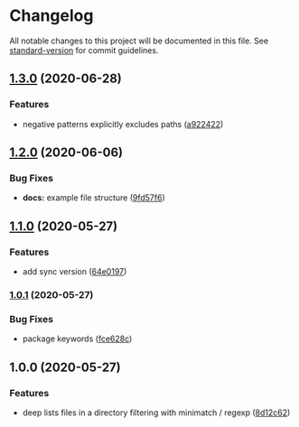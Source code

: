 # Changelog

All notable changes to this project will be documented in this file. See [standard-version](https://github.com/conventional-changelog/standard-version) for commit guidelines.

## [1.3.0](https://github.com/devtin/deep-list-dir/compare/v1.2.0...v1.3.0) (2020-06-28)


### Features

* negative patterns explicitly excludes paths ([a922422](https://github.com/devtin/deep-list-dir/commit/a922422e1db10dae1e541947301e3743b4c7515c))

## [1.2.0](https://github.com/devtin/deep-list-dir/compare/v1.0.0...v1.2.0) (2020-06-06)


### Bug Fixes

* **docs:** example file structure ([9fd57f6](https://github.com/devtin/deep-list-dir/commit/9fd57f68ff219251fce47c115915ab23ebd48758))

## [1.1.0](https://github.com/devtin/deep-list-dir/compare/v1.0.0...v1.1.0) (2020-05-27)


### Features

* add sync version ([64e0197](https://github.com/devtin/deep-list-dir/commit/64e0197558f9cde71fff2ae7addccc57310fc168))

### [1.0.1](https://github.com/devtin/deep-list-dir/compare/v1.0.0...v1.0.1) (2020-05-27)


### Bug Fixes

* package keywords ([fce628c](https://github.com/devtin/deep-list-dir/commit/fce628cd6f80cdac61281cc26f2686762400d560))

## 1.0.0 (2020-05-27)


### Features

* deep lists files in a directory filtering with minimatch / regexp ([8d12c62](https://github.com/devtin/deep-list-dir/commit/8d12c6261bc6491c0b976a08da80f7e04039d60f))
